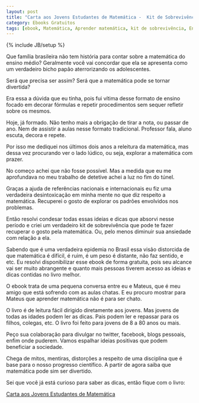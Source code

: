 ```yaml
---
layout: post
title: "Carta aos Jovens Estudantes de Matemática -  Kit de Sobrevivência para o Ensino Fundamental e Medio (ebook)"
category: Ebooks Gratuitos
tags: [ebook, Matemática, Aprender matemática, kit de sobrevivência, Ensino Fundamental, Ensino Médio]
---
```

{% include JB/setup %}

Que família brasileira não tem história para contar sobre a matemática do ensino médio? Geralmente você vai concordar que ela se apresenta como um verdadeiro bicho papão aterrorizando os adolescentes. 

Será que precisa ser assim? Será que a matemática pode se tornar divertida? 

Era essa a dúvida que eu tinha, pois fui vítima desse formato de ensino focado em decorar fórmulas e repetir procedimentos sem sequer refletir sobre os mesmos. 

Hoje, já formado. Não tenho mais a obrigação de tirar a nota, ou passar de ano. Nem de assistir a aulas nesse formato tradicional. Professor fala, aluno escuta, decora e repete. 

Por isso me dediquei nos últimos dois anos a releitura da matemática, mas dessa vez procurando ver o lado lúdico, ou seja, explorar a matemática com prazer. 

No começo achei que não fosse possível. Mas a medida que eu me aprofundava no meu trabalho de detetive achei a luz no fim do túnel. 

Graças a ajuda de referências nacionais e internacionais eu fiz uma verdadeira desintoxicação em minha mente no que diz respeito a matemática.
Recuperei o gosto de explorar os padrões envolvidos nos problemas.

Então resolvi condesar todas essas ideias e dicas que absorvi nesse período e criei um verdadeiro kit de sobrevivência que pode te fazer recuperar o gosto pela matemática. Ou, pelo menos diminuir sua ansiedade com relação a ela.

Sabendo que é uma verdadeira epidemia no Brasil essa visão distorcida de que matemática é difícil, é ruim, é um peso é distante, não faz sentido, e etc. Eu resolvi disponibilizar esse ebook de forma gratuita, pois seu alcance vai ser muito abrangente e quanto mais pessoas tiverem acesso as ideias e dicas contidas no livro melhor.

O ebook trata de uma pequena conversa entre eu e Mateus, que é meu amigo que está sofrendo com as aulas chatas. E eu procuro mostrar para Mateus que aprender matemática não é para ser chato.

O livro é de leitura fácil dirigido diretamente aos jovens. Mas jovens de todas as idades podem ler as dicas. Pais podem ler e repassar para os filhos, colegas, etc. O livro foi feito para jovens de 8 a 80 anos ou mais.

Peço sua colaboração para divulgar no twitter, facebook, blogs pessoais, enfim onde puderem. Vamos espalhar ideias positivas que podem beneficiar a sociedade. 

Chega de mitos, mentiras, distorções a respeito de uma disciplina que é base para o nosso progresso científico. A partir de agora saiba que matemática pode sim ser divertido.

Sei que você já está curioso para saber as dicas, então fique com o livro: 

[Carta aos Jovens Estudantes de Matemática](http://www.slideshare.net/valeriofarias/carta-aosjovensestudantesdematematica)